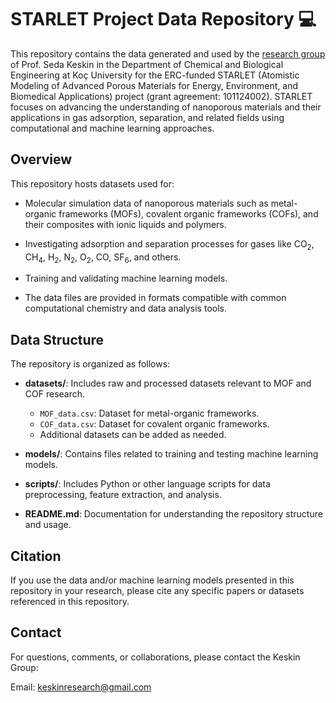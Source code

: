 # STARLET Project Data Repository :computer:
This repository contains the data generated and used by the [research group](https://mysite.ku.edu.tr/skeskin/) of Prof. Seda Keskin in the Department of Chemical and Biological Engineering at Koç University for the ERC-funded STARLET (Atomistic Modeling of Advanced Porous Materials for Energy, Environment, and Biomedical Applications) project (grant agreement: 101124002). STARLET focuses on advancing the understanding of nanoporous materials and their applications in gas adsorption, separation, and related fields using computational and machine learning approaches.

## Overview

This repository hosts datasets used for:

- Molecular simulation data of nanoporous materials such as metal-organic frameworks (MOFs), covalent organic frameworks (COFs), and their composites with ionic liquids and polymers.

- Investigating adsorption and separation processes for gases like CO<sub>2</sub>, CH<sub>4</sub>, H<sub>2</sub>, N<sub>2</sub>, O<sub>2</sub>, CO, SF<sub>6</sub>, and others.

- Training and validating machine learning models.

- The data files are provided in formats compatible with common computational chemistry and data analysis tools.

## Data Structure

The repository is organized as follows:

- **datasets/**: Includes raw and processed datasets relevant to MOF and COF research.
  - `MOF_data.csv`: Dataset for metal-organic frameworks.
  - `COF_data.csv`: Dataset for covalent organic frameworks.
  - Additional datasets can be added as needed.
  
- **models/**: Contains files related to training and testing machine learning models.
  
- **scripts/**: Includes Python or other language scripts for data preprocessing, feature extraction, and analysis.

- **README.md**: Documentation for understanding the repository structure and usage.


## Citation

If you use the data and/or machine learning models presented in this repository in your research, please cite any specific papers or datasets referenced in this repository.

## Contact

For questions, comments, or collaborations, please contact the Keskin Group:

Email: keskinresearch@gmail.com
